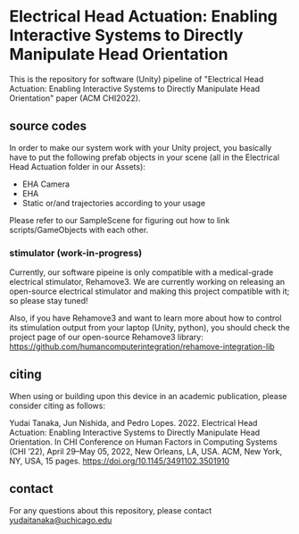 # Electrical Head Actuation: Enabling Interactive Systems to Directly Manipulate Head Orientation

This is the repository for software (Unity) pipeline of "Electrical Head Actuation: Enabling Interactive Systems to Directly Manipulate Head Orientation" paper (ACM CHI2022).

## source codes

In order to make our system work with your Unity project, you basically have to put the following prefab objects in your scene (all in the Electrical Head Actuation folder in our Assets):

- EHA Camera
- EHA 
- Static or/and trajectories according to your usage

Please refer to our SampleScene for figuring out how to link scripts/GameObjects with each other.

### stimulator (work-in-progress)

Currently, our software pipeine is only compatible with a medical-grade electrical stimulator, Rehamove3.
We are currently working on releasing an open-source electrical stimulator and making this project compatible with it; so please stay tuned!

Also, if you have Rehamove3 and want to learn more about how to control its stimulation output from your laptop (Unity, python), you should check the project page of our open-source Rehamove3 library: https://github.com/humancomputerintegration/rehamove-integration-lib

## citing

When using or building upon this device in an academic publication, please consider citing as follows:

Yudai Tanaka, Jun Nishida, and Pedro Lopes. 2022. Electrical Head Actuation: Enabling Interactive Systems to Directly Manipulate Head Orientation. In CHI Conference on Human Factors in Computing Systems (CHI ’22), April 29–May 05, 2022, New Orleans, LA, USA. ACM, New York, NY, USA, 15 pages. https://doi.org/10.1145/3491102.3501910

## contact

For any questions about this repository, please contact yudaitanaka@uchicago.edu

